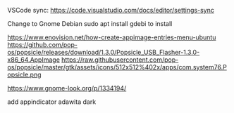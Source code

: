 VSCode sync:
https://code.visualstudio.com/docs/editor/settings-sync


Change to Gnome Debian
sudo apt install gdebi to install

https://www.enovision.net/how-create-appimage-entries-menu-ubuntu
https://github.com/pop-os/popsicle/releases/download/1.3.0/Popsicle_USB_Flasher-1.3.0-x86_64.AppImage
https://raw.githubusercontent.com/pop-os/popsicle/master/gtk/assets/icons/512x512%402x/apps/com.system76.Popsicle.png

https://www.gnome-look.org/p/1334194/

add appindicator
adawita dark
